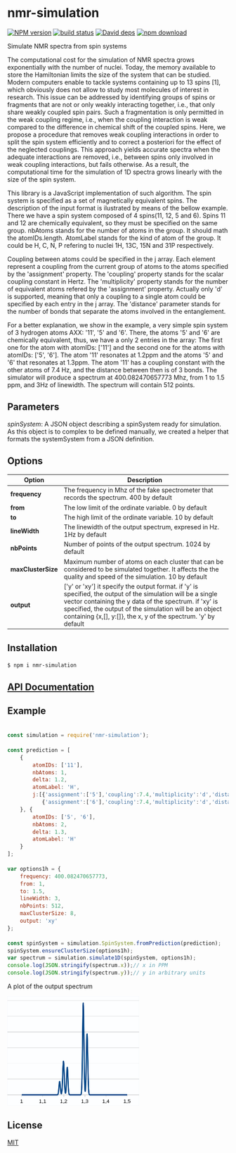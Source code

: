 # nmr-simulation
  [![NPM version][npm-image]][npm-url]
  [![build status][travis-image]][travis-url]
  [![David deps][david-image]][david-url]
  [![npm download][download-image]][download-url]

Simulate NMR spectra from spin systems

The computational cost for the simulation of NMR spectra grows exponentially with the number of nuclei. Today, the memory available to store the Hamiltonian limits the size of the system that can be studied. Modern computers enable to tackle systems containing up to 13 spins [1], which obviously does not allow to study most molecules of interest in research. This issue can be addressed by identifying groups of spins or fragments that are not or only weakly interacting together, i.e., that only share weakly coupled spin pairs. Such a fragmentation is only permitted in the weak coupling regime, i.e., when the coupling interaction is weak compared to the difference in chemical shift of the coupled spins. Here, we propose a procedure that removes weak coupling interactions in order to split the spin system efficiently and to correct a posteriori for the effect of the neglected couplings. This approach yields accurate spectra when the adequate interactions are removed, i.e., between spins only involved in weak coupling interactions, but fails otherwise. As a result, the computational time for the simulation of 1D spectra grows linearly with the size of the spin system.

This library is a JavaScript implementation of such algorithm. The spin system is specified as a set of magnetically equivalent spins. The description of the input format is ilustrated by means of the bellow example. There we have a spin system composed of 4 spins(11, 12, 5 and 6). Spins 11 and 12 are chemically equivalent, so they must be specified on the same group. nbAtoms stands for the number of atoms in the group. It should math the atomIDs.length. AtomLabel stands for the kind of atom of the group. It could be H, C, N, P refering to nuclei 1H, 13C, 15N and 31P respectively. 

Coupling between atoms could be specified in the j array. Each element represent a coupling from the current group of atoms to the atoms specified by the 'assignment' property. The 'coupling' property stands for the scalar coupling constant in Hertz. The 'multiplicity' property stands for the number of equivalent atoms refered by the 'assignment' property. Actually only 'd' is supported, meaning that only a coupling to a single atom could be specified by each entry in the j array. The 'distance' parameter stands for the number of bonds that separate the atoms involved in the entanglement.

For a better explanation, we show in the example, a very simple spin system of 3 hydrogen atoms AXX: '11', '5' and '6'. There, the atoms '5' and '6' are chemically equivalent, thus, we have a only 2 entries in the array: The first one for the atom with atomIDs: ['11'] and the second one for the atoms with atomIDs: ['5', '6']. The atom '11' resonates at 1.2ppm and the atoms '5' and '6' that resonates at 1.3ppm. The atom '11' has a coupling constant with the other atoms of 7.4 Hz, and the distance between then is of 3 bonds.
The simulator will produce a spectrum at 400.082470657773 Mhz, from 1 to 1.5 ppm, and 3Hz of linewidth. The spectrum will contain 512 points.

## Parameters

*spinSystem*: A JSON object describing a spinSystem ready for simulation. As this object is to complex to be defined manually, we created a helper that formats the systemSystem from a JSON definition.

## Options
| Option | Description |
| --- | --- |
| **frequency** | The frequency in Mhz of the fake spectrometer that records the spectrum. 400 by default|
|**from** | The low limit of the ordinate variable. 0 by default|
|**to** | The high limit of the ordinate variable. 10 by default|
|**lineWidth** | The linewidth of the output spectrum, expresed in Hz. 1Hz by default|
|**nbPoints** | Number of points of the output spectrum. 1024 by default|
|**maxClusterSize** | Maximum number of atoms on each cluster that can be considered to be simulated together. It affects the the quality and speed of the simulation. 10 by default|
|**output** | ['y' or 'xy'] it specify the output format. if 'y' is specified, the output of the simulation will be a single vector containing the y data of the spectrum. if 'xy' is specified, the output of the simulation will be an object containing {x,[], y:[]}, the x, y of the spectrum. 'y' by default|


## Installation

`$ npm i nmr-simulation`

## [API Documentation](https://mljs.github.io/spectra/packages/nmr-simulation)

## Example

```js

const simulation = require('nmr-simulation');

const prediction = [
    {
        atomIDs: ['11'],
        nbAtoms: 1,
        delta: 1.2,
        atomLabel: 'H',
        j:[{'assignment':['5'],'coupling':7.4,'multiplicity':'d','distance':3}, 
           {'assignment':['6'],'coupling':7.4,'multiplicity':'d','distance':3}]
    }, {
        atomIDs: ['5', '6'],
        nbAtoms: 2,
        delta: 1.3,
        atomLabel: 'H'
    }
];

var options1h = {
    frequency: 400.082470657773,
    from: 1,
    to: 1.5,
    lineWidth: 3,
    nbPoints: 512,
    maxClusterSize: 8,
    output: 'xy'
};

const spinSystem = simulation.SpinSystem.fromPrediction(prediction);
spinSystem.ensureClusterSize(options1h);
var spectrum = simulation.simulate1D(spinSystem, options1h);
console.log(JSON.stringify(spectrum.x));// x in PPM
console.log(JSON.stringify(spectrum.y));// y in arbitrary units
```
A plot of the output spectrum

<img width="300" alt="output" src="https://github.com/cheminfo-js/spectra/blob/master/packages/nmr-simulation/examples/spectrum.png"> 


## License

[MIT](./LICENSE)

[npm-image]: https://img.shields.io/npm/v/nmr-simulation.svg?style=flat-square
[npm-url]: https://www.npmjs.com/package/nmr-simulation.
[travis-image]: https://img.shields.io/travis/mljs/nmr-simulation./master.svg?style=flat-square
[travis-url]: https://travis-ci.org/mljs/nmr-simulation
[david-image]: https://img.shields.io/david/mljs/nmr-simulation.svg?style=flat-square
[david-url]: https://david-dm.org/mljs/nmr-simulation
[download-image]: https://img.shields.io/npm/dm/nmr-simulation.svg?style=flat-square
[download-url]: https://www.npmjs.com/package/nmr-simulation

